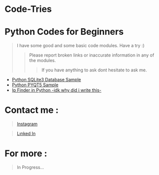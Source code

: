# Code-Tries

# Python Codes for Beginners
> I have some good and some basic code modules. Have a try :)
>> Please report broken links or inaccurate information in any of the modules.
>>> If you have anything to ask dont hesitate to ask me.

+ [Python SQLite3 Database Sample](https://github.com/SuzuyaJzo/Code-Tries/blob/main/database_sql)
+ [Python PYQT5 Sample](https://github.com/SuzuyaJzo/Code-Tries/blob/main/widget_pyqt)
+ [Ip Finder in Python -idk why did i write this-](https://github.com/SuzuyaJzo/Code-Tries/blob/main/ip_find)

# Contact me :
  > [Instagram](https://www.instagram.com/ege.g.smr?igsh=MTVsd2ZoaWV5MzNqYg==)

  > [Lınked In](https://tr.linkedin.com/in/ahmet-ege-s%C3%BCmer-a570942b3)

# For more :

> In Progress...
